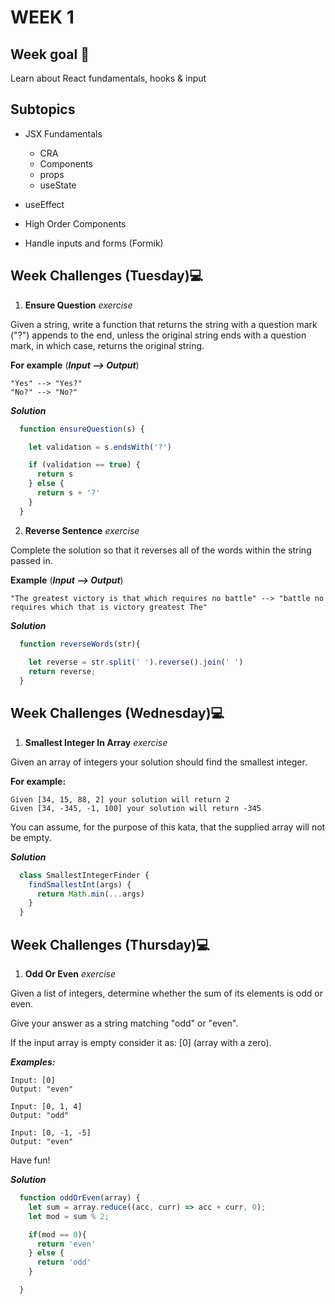 # WEEK 1

## Week goal 🏁

Learn about React fundamentals, hooks & input

## Subtopics

* JSX Fundamentals
    * CRA
    * Components
    * props
    * useState
    
* useEffect
* High Order Components
* Handle inputs and forms (Formik)

## Week Challenges (Tuesday)💻

1. **Ensure Question** *exercise* 

Given a string, write a function that returns the string with a question mark ("?") appends to the end, unless the original string ends with a question mark, in which case, returns the original string.

**For example** (***Input --> Output***)

    "Yes" --> "Yes?"
    "No?" --> "No?"
    
***Solution***

```javascript
  function ensureQuestion(s) {

    let validation = s.endsWith('?')

    if (validation == true) {
      return s
    } else {
      return s + '?'
    }
  }
```

2. **Reverse Sentence** *exercise*

Complete the solution so that it reverses all of the words within the string passed in.

**Example** (***Input --> Output***)

    "The greatest victory is that which requires no battle" --> "battle no requires which that is victory greatest The"

***Solution***

```javascript
  function reverseWords(str){
  
    let reverse = str.split(' ').reverse().join(' ')
    return reverse;
  }
```

## Week Challenges (Wednesday)💻

1. **Smallest Integer In Array** *exercise*

Given an array of integers your solution should find the smallest integer.

**For example:**

    Given [34, 15, 88, 2] your solution will return 2
    Given [34, -345, -1, 100] your solution will return -345

You can assume, for the purpose of this kata, that the supplied array will not be empty.

***Solution***

```javascript
  class SmallestIntegerFinder {
    findSmallestInt(args) {
      return Math.min(...args)
    }
  }
```

## Week Challenges (Thursday)💻

1. **Odd Or Even** *exercise*

Given a list of integers, determine whether the sum of its elements is odd or even.

Give your answer as a string matching "odd" or "even".

If the input array is empty consider it as: [0] (array with a zero).

***Examples:***

    Input: [0]
    Output: "even"

    Input: [0, 1, 4]
    Output: "odd"

    Input: [0, -1, -5]
    Output: "even"

Have fun!

***Solution***

```javascript
  function oddOrEven(array) {
    let sum = array.reduce((acc, curr) => acc + curr, 0);
    let mod = sum % 2;

    if(mod == 0){
      return 'even'
    } else {
      return 'odd'
    }

  }
```
